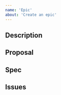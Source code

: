 ```yaml
---
name: 'Epic'
about: 'Create an epic'
---
```


## Description
<!--- Provide a summary of what the epic should accomplish -->

## Proposal
<!--- Link to the proposal doc --->

## Spec
<!--- Link to the spec doc -->

## Issues
<!--- Link(s) to sensu-go GH issues --->
<!--- Link(s) to sensu-enterprise-go GH issues --->
<!--- Link(s) to sensu-go-qa-crucible GH issues --->
<!--- Link(s) to sensu-staging GH issues --->
<!--- Link(s) to sensu-docs GH issues --->